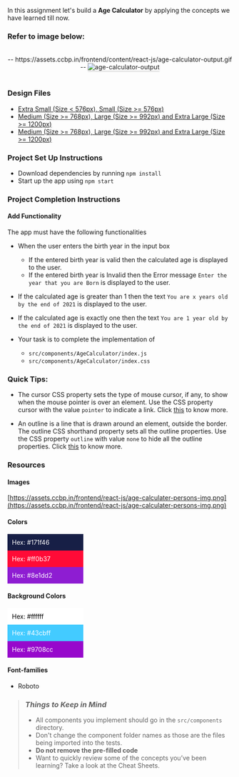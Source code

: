 In this assignment let's build a **Age Calculator** by applying the concepts we have learned till now.

### Refer to image below:

<br/>
<div style="text-align: center;">
  -- https://assets.ccbp.in/frontend/content/react-js/age-calculator-output.gif --

<img src="https://assets.ccbp.in/frontend/content/react-js/age-calculator-output.gif" alt="age-calculator-output" style="max-width:70%;box-shadow:0 2.8px 2.2px rgba(0, 0, 0, 0.12)">

</div>

<br/>

### Design Files

- [Extra Small (Size < 576px), Small (Size >= 576px)](https://assets.ccbp.in/frontend/content/react-js/age-calculator-sm-output.png)
- [Medium (Size >= 768px), Large (Size >= 992px) and Extra Large (Size >= 1200px)](https://assets.ccbp.in/frontend/content/react-js/age-calculator-success-lg-output.png)
- [Medium (Size >= 768px), Large (Size >= 992px) and Extra Large (Size >= 1200px)](https://assets.ccbp.in/frontend/content/react-js/age-calculator-error-lg-output.png)

### Project Set Up Instructions

- Download dependencies by running `npm install`
- Start up the app using `npm start`

### Project Completion Instructions

#### Add Functionality

The app must have the following functionalities

- When the user enters the birth year in the input box
  - If the entered birth year is valid then the calculated age is displayed to the user.
  - If the entered birth year is Invalid then the Error message `Enter the year that you are Born` is displayed to the user.

- If the calculated age is greater than 1 then the text `You are x years old by the end of 2021` is displayed to the user.
- If the calculated age is exactly one then the text `You are 1 year old by the end of 2021` is displayed to the user.

- Your task is to complete the implementation of
  - `src/components/AgeCalculator/index.js`
  - `src/components/AgeCalculator/index.css`


### Quick Tips:

- The cursor CSS property sets the type of mouse cursor, if any, to show when the mouse pointer is over an element. Use the CSS property cursor with the value `pointer` to indicate a link. Click <a href="https://css-tricks.com/almanac/properties/c/cursor/" target="_blank">this</a> to know more.

- An outline is a line that is drawn around an element, outside the border. The outline CSS shorthand property sets all the outline properties. Use the CSS property `outline` with value `none` to hide all the outline properties. Click <a href="https://www.w3schools.com/css/css_outline.asp" target="_blank">this</a> to know more.

### Resources

#### Images

[https://assets.ccbp.in/frontend/react-js/age-calculater-persons-img.png](https://assets.ccbp.in/frontend/react-js/age-calculater-persons-img.png)

#### Colors

<div style="background-color: #171f46 ; width: 150px; padding: 10px; color: white">Hex: #171f46</div>
<div style="background-color: #ff0b37 ; width: 150px; padding: 10px; color: white">Hex: #ff0b37</div>
<div style="background-color: #8e1dd2 ; width: 150px; padding: 10px; color: white">Hex: #8e1dd2</div>

#### Background Colors

<div style="background-color: #ffffff ; width: 150px; padding: 10px; color: black">Hex: #ffffff</div>
<div style="background-color: #43cbff ; width: 150px; padding: 10px; color: white">Hex: #43cbff</div>
<div style="background-color: #9708cc ; width: 150px; padding: 10px; color: white">Hex: #9708cc</div>

#### Font-families

- Roboto

> ### _Things to Keep in Mind_
>
> - All components you implement should go in the `src/components` directory.
> - Don't change the component folder names as those are the files being
>   imported into the tests.
> - **Do not remove the pre-filled code**
> - Want to quickly review some of the concepts you’ve been learning? Take a
>   look at the Cheat Sheets.
